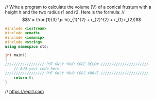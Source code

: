 // Write a program to calculate the volume (V) of a conical frustum with a height h and the two radius r1 and r2. Here is the formula:
// $$V = \frac{1}{3} \pi h(r_{1}^{2} + r_{2}^{2} + r_{1} r_{2})$$
```cpp
#include <iostream>
#include <cmath>
#include <iomanip>
#include <string>
using namespace std;

int main()
{
////////////////// PUT ONLY YOUR CODE BELOW //////////////////////
    // Add your code here
////////////////// PUT ONLY YOUR CODE ABOVE //////////////////////
    return 0;
}    
```

// https://replit.com